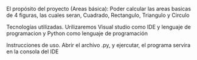El propósito del proyecto (Areas básica):
Poder calcular las areas basicas de 4 figuras, las cuales seran, Cuadrado, Rectangulo, Triangulo y Circulo

Tecnologías utilizadas.
Urilizaremos Visual studio como IDE y lenguaje de programacion y Python como lenguaje de programación

Instrucciones de uso.
Abrir el archivo .py, y ejercutar, el programa servira en la consola del IDE
